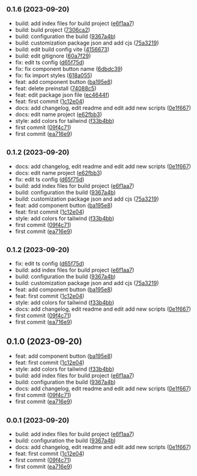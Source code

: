 ## <small>0.1.6 (2023-09-20)</small>

* build: add index files for build project ([e6f1aa7](https://github.com/maxim-abro/mm-ui/commit/e6f1aa7))
* build: build project ([7306ca2](https://github.com/maxim-abro/mm-ui/commit/7306ca2))
* build: configuration the build ([9367a4b](https://github.com/maxim-abro/mm-ui/commit/9367a4b))
* build: customization package json and add cjs ([75a3219](https://github.com/maxim-abro/mm-ui/commit/75a3219))
* build: edit build config vite ([4156673](https://github.com/maxim-abro/mm-ui/commit/4156673))
* build: edit gitignore ([60a7f29](https://github.com/maxim-abro/mm-ui/commit/60a7f29))
* fix: edit ts config ([d65f75d](https://github.com/maxim-abro/mm-ui/commit/d65f75d))
* fix: fix component button name ([6dbdc39](https://github.com/maxim-abro/mm-ui/commit/6dbdc39))
* fix: fix import styles ([618a055](https://github.com/maxim-abro/mm-ui/commit/618a055))
* feat: add component button ([ba195e8](https://github.com/maxim-abro/mm-ui/commit/ba195e8))
* feat: delete preinstall ([74088c5](https://github.com/maxim-abro/mm-ui/commit/74088c5))
* feat: edit package json file ([ec4644f](https://github.com/maxim-abro/mm-ui/commit/ec4644f))
* feat: first commit ([1c12e04](https://github.com/maxim-abro/mm-ui/commit/1c12e04))
* docs: add changelog, edit readme and edit add new scripts ([0e1f667](https://github.com/maxim-abro/mm-ui/commit/0e1f667))
* docs: edit name project ([e62fbb3](https://github.com/maxim-abro/mm-ui/commit/e62fbb3))
* style: add colors for tailwind ([f33b4bb](https://github.com/maxim-abro/mm-ui/commit/f33b4bb))
* first commit ([09f4c71](https://github.com/maxim-abro/mm-ui/commit/09f4c71))
* first commit ([ea716e9](https://github.com/maxim-abro/mm-ui/commit/ea716e9))



## <small>0.1.2 (2023-09-20)</small>

* docs: add changelog, edit readme and edit add new scripts ([0e1f667](https://github.com/maxim-abro/mm-ui/commit/0e1f667))
* docs: edit name project ([e62fbb3](https://github.com/maxim-abro/mm-ui/commit/e62fbb3))
* fix: edit ts config ([d65f75d](https://github.com/maxim-abro/mm-ui/commit/d65f75d))
* build: add index files for build project ([e6f1aa7](https://github.com/maxim-abro/mm-ui/commit/e6f1aa7))
* build: configuration the build ([9367a4b](https://github.com/maxim-abro/mm-ui/commit/9367a4b))
* build: customization package json and add cjs ([75a3219](https://github.com/maxim-abro/mm-ui/commit/75a3219))
* feat: add component button ([ba195e8](https://github.com/maxim-abro/mm-ui/commit/ba195e8))
* feat: first commit ([1c12e04](https://github.com/maxim-abro/mm-ui/commit/1c12e04))
* style: add colors for tailwind ([f33b4bb](https://github.com/maxim-abro/mm-ui/commit/f33b4bb))
* first commit ([09f4c71](https://github.com/maxim-abro/mm-ui/commit/09f4c71))
* first commit ([ea716e9](https://github.com/maxim-abro/mm-ui/commit/ea716e9))



## <small>0.1.2 (2023-09-20)</small>

* fix: edit ts config ([d65f75d](https://github.com/maxim-abro/mm-ui/commit/d65f75d))
* build: add index files for build project ([e6f1aa7](https://github.com/maxim-abro/mm-ui/commit/e6f1aa7))
* build: configuration the build ([9367a4b](https://github.com/maxim-abro/mm-ui/commit/9367a4b))
* build: customization package json and add cjs ([75a3219](https://github.com/maxim-abro/mm-ui/commit/75a3219))
* feat: add component button ([ba195e8](https://github.com/maxim-abro/mm-ui/commit/ba195e8))
* feat: first commit ([1c12e04](https://github.com/maxim-abro/mm-ui/commit/1c12e04))
* style: add colors for tailwind ([f33b4bb](https://github.com/maxim-abro/mm-ui/commit/f33b4bb))
* docs: add changelog, edit readme and edit add new scripts ([0e1f667](https://github.com/maxim-abro/mm-ui/commit/0e1f667))
* first commit ([09f4c71](https://github.com/maxim-abro/mm-ui/commit/09f4c71))
* first commit ([ea716e9](https://github.com/maxim-abro/mm-ui/commit/ea716e9))



## 0.1.0 (2023-09-20)

* feat: add component button ([ba195e8](https://github.com/maxim-abro/mm-ui/commit/ba195e8))
* feat: first commit ([1c12e04](https://github.com/maxim-abro/mm-ui/commit/1c12e04))
* style: add colors for tailwind ([f33b4bb](https://github.com/maxim-abro/mm-ui/commit/f33b4bb))
* build: add index files for build project ([e6f1aa7](https://github.com/maxim-abro/mm-ui/commit/e6f1aa7))
* build: configuration the build ([9367a4b](https://github.com/maxim-abro/mm-ui/commit/9367a4b))
* docs: add changelog, edit readme and edit add new scripts ([0e1f667](https://github.com/maxim-abro/mm-ui/commit/0e1f667))
* first commit ([09f4c71](https://github.com/maxim-abro/mm-ui/commit/09f4c71))
* first commit ([ea716e9](https://github.com/maxim-abro/mm-ui/commit/ea716e9))



## <small>0.0.1 (2023-09-20)</small>

* build: add index files for build project ([e6f1aa7](https://github.com/maxim-abro/mm-ui/commit/e6f1aa7))
* build: configuration the build ([9367a4b](https://github.com/maxim-abro/mm-ui/commit/9367a4b))
* docs: add changelog, edit readme and edit add new scripts ([0e1f667](https://github.com/maxim-abro/mm-ui/commit/0e1f667))
* feat: first commit ([1c12e04](https://github.com/maxim-abro/mm-ui/commit/1c12e04))
* first commit ([09f4c71](https://github.com/maxim-abro/mm-ui/commit/09f4c71))
* first commit ([ea716e9](https://github.com/maxim-abro/mm-ui/commit/ea716e9))



